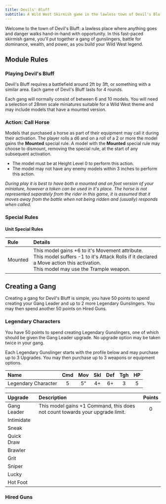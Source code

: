 ```yaml
---
title: Devils' Bluff
subtitle: A Wild West Skirmish game in the lawless town of Devil's Bluff
---
```


Welcome to the town of Devil's Bluff: a lawless place where anything goes and danger walks hand-in-hand with opportunity. In this fast-paced skirmish game, you'll put together a gang of gunslingers, battle for dominance, wealth, and power, as you build your Wild West legend.

## Module Rules

### Playing Devil's Bluff

Devil's Bluff requires a battlefield around 2ft by 3ft, or something with a similar area. Each game of Devil's Bluff lasts for 4 rounds. 

Each gang will normally consist of between 6 and 10 models. You will need a selection of 28mm scale miniatures suitable for a Wild West theme and may include models that have a mounted version.

### Action: Call Horse

Models that purchased a horse as part of their equipment may call it during their activation. The player rolls a d6 and on a roll of a 2 or more the model gains the **Mounted** special rule. A model with the **Mounted** special rule may choose to dismount, removing the special rule, at the start of any subsequent activation.

- The model must be at Height Level 0 to perform this action.
- The model may not have any enemy models within 3 inches to perform this action.

*During play it is best to have both a mounted and on foot version of your miniature, however a token can be used in it's place. The horse is not represented separately from the rider in this game, it is assumed that it moves away from the battle when not being ridden and (usually) responds when called.*

### Special Rules

#### Unit Special Rules

| Rule    | Details    |
| :------ | :--------- |
| Mounted | This model gains +6 to it's Movement attribute. <br>This model suffers -1 to it's Attack Rolls if it declared a Move action this activation. <br>This model may use the Trample weapon. |

## Creating a Gang

Creating a gang for Devil's Bluff is simple, you have 50 points to spend creating your Gang Leader and up to 2 more Legendary Gunslingers. You may then spend another 50 points on Hired Guns.

### Legendary Characters

You have 50 points to spend creating Legendary Gunslingers, one of which should be given the Gang Leader upgrade. No upgrade option may be taken twice in your gang.

Each Legendary Gunslinger starts with the profile below and may purchase up to 3 Upgrades. You may then purchase up to 3 weapons or equipment options.

| Name                | Cmd | Mov | Skl | Def | Tgh | HP  |
| :-------------------| :-: | :-: | :-: | :-: | :-: | :-: |
| Legendary Character |  5  | 5"  | 4+  | 6+  |  3  |  5  |

| Upgrade | Description | Points |
| :------ | :---------- | :----: |
| Gang Leader | This model gains +1 Command, this does not count towards your upgrade limit. | 0 |
| Intimidate |
| Sneak |
| Quick Draw |
| Brawler |
| Grit |
| Sniper |
| Lucky |
| Hot Foot |

### Hired Guns
